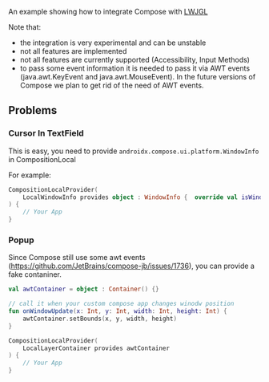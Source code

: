 An example showing how to integrate Compose with [LWJGL](https://www.lwjgl.org)

Note that:
- the integration is very experimental and can be unstable
- not all features are implemented
- not all features are currently supported (Accessibility, Input Methods)
- to pass some event information it is needed to pass it via AWT events (java.awt.KeyEvent and java.awt.MouseEvent). In the future versions of Compose we plan to get rid of the need of AWT events.



## Problems

### Cursor In TextField
This is easy, you need to provide `androidx.compose.ui.platform.WindowInfo` in CompositionLocal

For example:
```kotlin
CompositionLocalProvider(
    LocalWindowInfo provides object : WindowInfo {  override val isWindowFocused: Boolean = true }
) {
    // Your App
}
```


### Popup
Since Compose still use some awt events (https://github.com/JetBrains/compose-jb/issues/1736), you can provide a fake contaniner.

```kotlin
val awtContainer = object : Container() {}

// call it when your custom compose app changes winodw position
fun onWindowUpdate(x: Int, y: Int, width: Int, height: Int) { 
    awtContainer.setBounds(x, y, width, height)
}

CompositionLocalProvider(                                                                                 
    LocalLayerContainer provides awtContainer                   
) {                                                                             
    // Your App                                                                        
}                                                                               
```
